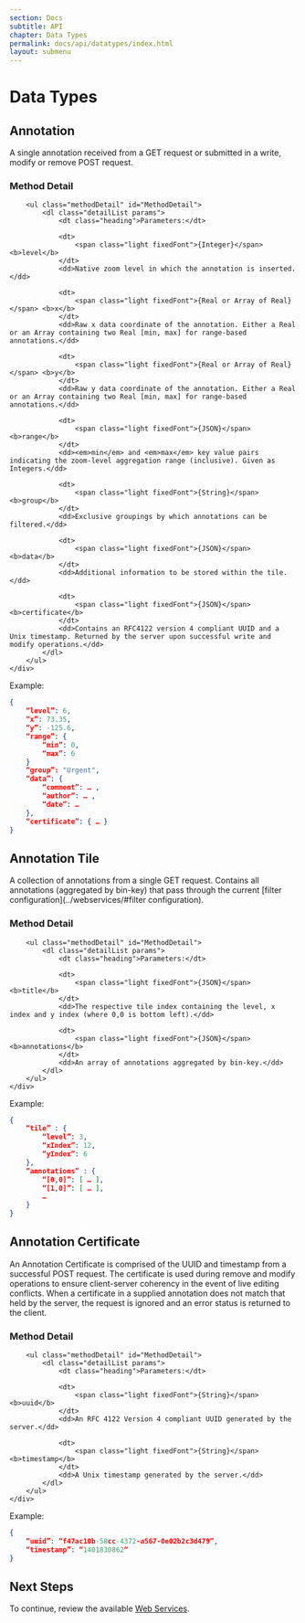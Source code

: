 ```yaml
---
section: Docs
subtitle: API
chapter: Data Types
permalink: docs/api/datatypes/index.html
layout: submenu
---
```


# Data Types

## <a name="annotation"></a>Annotation

A single annotation received from a GET request or submitted in a write, modify or remove POST request.

<div class="details props">
	<div class="innerProps">
		<h3 class="sectionTitle">
			Method Detail
		</h3>
		
		<ul class="methodDetail" id="MethodDetail">
			<dl class="detailList params">
				<dt class="heading">Parameters:</dt>
				
				<dt>
					<span class="light fixedFont">{Integer}</span> <b>level</b>
				</dt>
				<dd>Native zoom level in which the annotation is inserted.</dd>
				
				<dt>
					<span class="light fixedFont">{Real or Array of Real}</span> <b>x</b>
				</dt>
				<dd>Raw x data coordinate of the annotation. Either a Real or an Array containing two Real [min, max] for range-based annotations.</dd>
				
				<dt>
					<span class="light fixedFont">{Real or Array of Real}</span> <b>y</b>
				</dt>
				<dd>Raw y data coordinate of the annotation. Either a Real or an Array containing two Real [min, max] for range-based annotations.</dd>
				
				<dt>
					<span class="light fixedFont">{JSON}</span> <b>range</b>
				</dt>
				<dd><em>min</em> and <em>max</em> key value pairs indicating the zoom-level aggregation range (inclusive). Given as Integers.</dd>
						
				<dt>
					<span class="light fixedFont">{String}</span> <b>group</b>
				</dt>
				<dd>Exclusive groupings by which annotations can be filtered.</dd>
						
				<dt>
					<span class="light fixedFont">{JSON}</span> <b>data</b>
				</dt>
				<dd>Additional information to be stored within the tile.</dd>
						
				<dt>
					<span class="light fixedFont">{JSON}</span> <b>certificate</b>
				</dt>
				<dd>Contains an RFC4122 version 4 compliant UUID and a Unix timestamp. Returned by the server upon successful write and modify operations.</dd>
			</dl>
		</ul>
	</div>
</div>

Example:

```json
{
    “level”: 6,
    “x”: 73.35,
    “y”: -125.6,
    “range”: {
        “min”: 0,
        “max”: 6
    }
    “group”: "Urgent",   
    “data”: {
        “comment”: … ,
        “author”: … ,
        “date”: … 
    },
    “certificate”: { … }
}
```

## <a name="annotation-tile"></a>Annotation Tile

A collection of annotations from a single GET request. Contains all annotations (aggregated by bin-key) that pass through the current [filter configuration](../webservices/#filter configuration).

<div class="details props">
	<div class="innerProps">
		<h3 class="sectionTitle">
			Method Detail
		</h3>
		
		<ul class="methodDetail" id="MethodDetail">
			<dl class="detailList params">
				<dt class="heading">Parameters:</dt>
				
				<dt>
					<span class="light fixedFont">{JSON}</span> <b>title</b>
				</dt>
				<dd>The respective tile index containing the level, x index and y index (where 0,0 is bottom left).</dd>
				
				<dt>
					<span class="light fixedFont">{JSON}</span> <b>annotations</b>
				</dt>
				<dd>An array of annotations aggregated by bin-key.</dd>
			</dl>
		</ul>
	</div>
</div>

Example:

```json
{
	“tile” : {
		“level”: 3,
		“xIndex”: 12,
		“yIndex”: 6
	},
	“annotations” : {
		“[0,0]”: [ … ],
		“[1,0]”: [ … ],
		… 
	}
}
```

## <a name="annotation-certificate"></a>Annotation Certificate

An Annotation Certificate is comprised of the UUID and timestamp from a successful POST request. The certificate is used during remove and modify operations to ensure client-server coherency in the event of live editing conflicts. When a certificate in a supplied annotation does not match that held by the server, the request is ignored and an error status is returned to the client.

<div class="details props">
	<div class="innerProps">
		<h3 class="sectionTitle">
			Method Detail
		</h3>
		
		<ul class="methodDetail" id="MethodDetail">
			<dl class="detailList params">
				<dt class="heading">Parameters:</dt>
				
				<dt>
					<span class="light fixedFont">{String}</span> <b>uuid</b>
				</dt>
				<dd>An RFC 4122 Version 4 compliant UUID generated by the server.</dd>
				
				<dt>
					<span class="light fixedFont">{String}</span> <b>timestamp</b>
				</dt>
				<dd>A Unix timestamp generated by the server.</dd>
			</dl>
		</ul>
	</div>
</div>

Example:

```json
{
    “uuid”: “f47ac10b-58cc-4372-a567-0e02b2c3d479”,
    “timestamp”: “1401830862“
}
```

## Next Steps

To continue, review the available [Web Services](../webservices/).